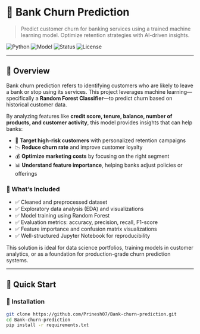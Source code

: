 # 🧠 Bank Churn Prediction

> Predict customer churn for banking services using a trained machine learning model. Optimize retention strategies with AI-driven insights.

![Python](https://img.shields.io/badge/Python-3.8+-blue?logo=python)
![Model](https://img.shields.io/badge/Model-RandomForest-green)
![Status](https://img.shields.io/badge/Status-Production%20Ready-brightgreen)
![License](https://img.shields.io/badge/license-MIT-blue.svg)

---

## 📌 Overview

Bank churn prediction refers to identifying customers who are likely to leave a bank or stop using its services. This project leverages machine learning—specifically a **Random Forest Classifier**—to predict churn based on historical customer data.

By analyzing features like **credit score, tenure, balance, number of products, and customer activity**, this model provides insights that can help banks:

- 🎯 **Target high-risk customers** with personalized retention campaigns  
- 📉 **Reduce churn rate** and improve customer loyalty  
- 💰 **Optimize marketing costs** by focusing on the right segment  
- 📊 **Understand feature importance**, helping banks adjust policies or offerings

### 🧰 What’s Included

- ✅ Cleaned and preprocessed dataset  
- ✅ Exploratory data analysis (EDA) and visualizations  
- ✅ Model training using Random Forest  
- ✅ Evaluation metrics: accuracy, precision, recall, F1-score  
- ✅ Feature importance and confusion matrix visualizations  
- ✅ Well-structured Jupyter Notebook for reproducibility  

This solution is ideal for data science portfolios, training models in customer analytics, or as a foundation for production-grade churn prediction systems.

---

## 🚀 Quick Start

### 🔧 Installation

```bash
git clone https://github.com/Prinesh07/Bank-churn-prediction.git
cd Bank-churn-prediction
pip install -r requirements.txt
